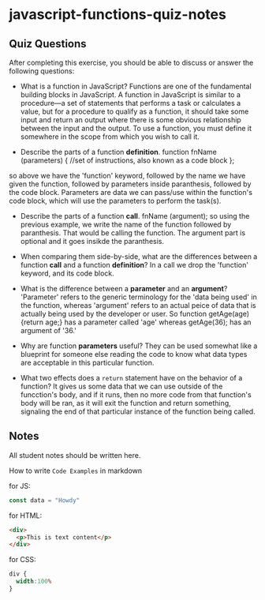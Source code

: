 # javascript-functions-quiz-notes

## Quiz Questions

After completing this exercise, you should be able to discuss or answer the following questions:

- What is a function in JavaScript?
Functions are one of the fundamental building blocks in JavaScript. A function in JavaScript is similar to a procedure—a set of statements that performs a task or calculates a value, but for a procedure to qualify as a function, it should take some input and return an output where there is some obvious relationship between the input and the output. To use a function, you must define it somewhere in the scope from which you wish to call it.

- Describe the parts of a function **definition**.
function fnName (parameters) {
  //set of instructions, also known as a code block
};

so above we have the 'function' keyword, followed by the name we have given the function, followed by parameters inside paranthesis, followed by the code block. Parameters are data we can pass/use within the function's code block, which will use the parameters to perform the task(s).

- Describe the parts of a function **call**.
fnName (argument);
so using the previous example, we write the name of the function followed by paranthesis. That would be calling the function. The argument part is optional and it goes insikde the paranthesis.

- When comparing them side-by-side, what are the differences between a function **call** and a function **definition**?
In a call we drop the 'function' keyword, and its code block.

- What is the difference between a **parameter** and an **argument**?
'Parameter' refers to the generic terminology for the 'data being used' in the function, whereas 'argument' refers to an actual peice of data that is actually being used by the developer or user.
So function getAge(age){return age;} has a parameter called 'age' whereas getAge(36); has an argument of '36.'

- Why are function **parameters** useful?
They can be used somewhat like a blueprint for someone else reading the code to know what data types are acceptable in this particular function.

- What two effects does a `return` statement have on the behavior of a function?
It gives us some data that we can use outside of the funcction's body, and if it runs, then no more code from that function's  body will be ran, as it will exit the function and return something, signaling the end of that particular instance of the function being called. 


## Notes

All student notes should be written here.


How to write `Code Examples` in markdown

for JS:
```javascript
const data = "Howdy"
```

for HTML:
```html
<div>
  <p>This is text content</p>
</div>
```

for CSS:
```css
div {
  width:100%
}
```
